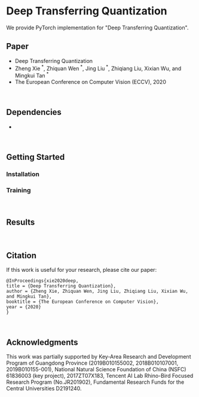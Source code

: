 # Deep Transferring Quantization

We provide PyTorch implementation for "Deep Transferring Quantization".  


## Paper
* Deep Transferring Quantization
* Zheng Xie<sup> *</sup>, Zhiquan Wen<sup> *</sup>, Jing Liu<sup> *</sup>, Zhiqiang Liu, Xixian Wu, and Mingkui Tan<sup> *</sup>
* The European Conference on Computer Vision (ECCV), 2020

<br/>


## Dependencies

* 

<br/>


## Getting Started


### Installation


### Training


<br/>


## Results



<br/>


## Citation
If this work is useful for your research, please cite our paper:

    @InProceedings{xie2020deep,
    title = {Deep Transferring Quantization},
    author = {Zheng Xie, Zhiquan Wen, Jing Liu, Zhiqiang Liu, Xixian Wu, and Mingkui Tan},
    booktitle = {The European Conference on Computer Vision},
    year = {2020}
    }

<br/>


## Acknowledgments
This work was partially supported by Key-Area Research and Development Program of Guangdong Province (2019B010155002, 2018B010107001, 2019B010155-001), National Natural Science Foundation of China (NSFC) 61836003 (key project), 2017ZT07X183, Tencent AI Lab Rhino-Bird Focused Research Program (No.JR201902), Fundamental Research Funds for the Central Universities D2191240.
